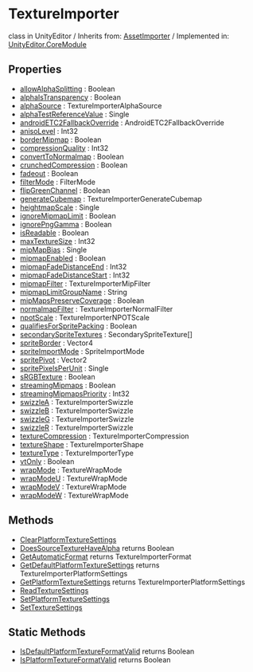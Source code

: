 # TextureImporter
class in UnityEditor
 / Inherits from: <a href="https://docs.unity3d.com/6000.0/Documentation/ScriptReference/AssetImporter.html" target="_blank">AssetImporter</a> / Implemented in: <a href="https://docs.unity3d.com/6000.0/Documentation/ScriptReference/UnityEditor.CoreModule.html" target="_blank">UnityEditor.CoreModule</a>
## Properties
- <a href="https://docs.unity3d.com/6000.0/Documentation/ScriptReference/TextureImporter-allowAlphaSplitting.html" target="_blank">allowAlphaSplitting</a> : Boolean
- <a href="https://docs.unity3d.com/6000.0/Documentation/ScriptReference/TextureImporter-alphaIsTransparency.html" target="_blank">alphaIsTransparency</a> : Boolean
- <a href="https://docs.unity3d.com/6000.0/Documentation/ScriptReference/TextureImporter-alphaSource.html" target="_blank">alphaSource</a> : TextureImporterAlphaSource
- <a href="https://docs.unity3d.com/6000.0/Documentation/ScriptReference/TextureImporter-alphaTestReferenceValue.html" target="_blank">alphaTestReferenceValue</a> : Single
- <a href="https://docs.unity3d.com/6000.0/Documentation/ScriptReference/TextureImporter-androidETC2FallbackOverride.html" target="_blank">androidETC2FallbackOverride</a> : AndroidETC2FallbackOverride
- <a href="https://docs.unity3d.com/6000.0/Documentation/ScriptReference/TextureImporter-anisoLevel.html" target="_blank">anisoLevel</a> : Int32
- <a href="https://docs.unity3d.com/6000.0/Documentation/ScriptReference/TextureImporter-borderMipmap.html" target="_blank">borderMipmap</a> : Boolean
- <a href="https://docs.unity3d.com/6000.0/Documentation/ScriptReference/TextureImporter-compressionQuality.html" target="_blank">compressionQuality</a> : Int32
- <a href="https://docs.unity3d.com/6000.0/Documentation/ScriptReference/TextureImporter-convertToNormalmap.html" target="_blank">convertToNormalmap</a> : Boolean
- <a href="https://docs.unity3d.com/6000.0/Documentation/ScriptReference/TextureImporter-crunchedCompression.html" target="_blank">crunchedCompression</a> : Boolean
- <a href="https://docs.unity3d.com/6000.0/Documentation/ScriptReference/TextureImporter-fadeout.html" target="_blank">fadeout</a> : Boolean
- <a href="https://docs.unity3d.com/6000.0/Documentation/ScriptReference/TextureImporter-filterMode.html" target="_blank">filterMode</a> : FilterMode
- <a href="https://docs.unity3d.com/6000.0/Documentation/ScriptReference/TextureImporter-flipGreenChannel.html" target="_blank">flipGreenChannel</a> : Boolean
- <a href="https://docs.unity3d.com/6000.0/Documentation/ScriptReference/TextureImporter-generateCubemap.html" target="_blank">generateCubemap</a> : TextureImporterGenerateCubemap
- <a href="https://docs.unity3d.com/6000.0/Documentation/ScriptReference/TextureImporter-heightmapScale.html" target="_blank">heightmapScale</a> : Single
- <a href="https://docs.unity3d.com/6000.0/Documentation/ScriptReference/TextureImporter-ignoreMipmapLimit.html" target="_blank">ignoreMipmapLimit</a> : Boolean
- <a href="https://docs.unity3d.com/6000.0/Documentation/ScriptReference/TextureImporter-ignorePngGamma.html" target="_blank">ignorePngGamma</a> : Boolean
- <a href="https://docs.unity3d.com/6000.0/Documentation/ScriptReference/TextureImporter-isReadable.html" target="_blank">isReadable</a> : Boolean
- <a href="https://docs.unity3d.com/6000.0/Documentation/ScriptReference/TextureImporter-maxTextureSize.html" target="_blank">maxTextureSize</a> : Int32
- <a href="https://docs.unity3d.com/6000.0/Documentation/ScriptReference/TextureImporter-mipMapBias.html" target="_blank">mipMapBias</a> : Single
- <a href="https://docs.unity3d.com/6000.0/Documentation/ScriptReference/TextureImporter-mipmapEnabled.html" target="_blank">mipmapEnabled</a> : Boolean
- <a href="https://docs.unity3d.com/6000.0/Documentation/ScriptReference/TextureImporter-mipmapFadeDistanceEnd.html" target="_blank">mipmapFadeDistanceEnd</a> : Int32
- <a href="https://docs.unity3d.com/6000.0/Documentation/ScriptReference/TextureImporter-mipmapFadeDistanceStart.html" target="_blank">mipmapFadeDistanceStart</a> : Int32
- <a href="https://docs.unity3d.com/6000.0/Documentation/ScriptReference/TextureImporter-mipmapFilter.html" target="_blank">mipmapFilter</a> : TextureImporterMipFilter
- <a href="https://docs.unity3d.com/6000.0/Documentation/ScriptReference/TextureImporter-mipmapLimitGroupName.html" target="_blank">mipmapLimitGroupName</a> : String
- <a href="https://docs.unity3d.com/6000.0/Documentation/ScriptReference/TextureImporter-mipMapsPreserveCoverage.html" target="_blank">mipMapsPreserveCoverage</a> : Boolean
- <a href="https://docs.unity3d.com/6000.0/Documentation/ScriptReference/TextureImporter-normalmapFilter.html" target="_blank">normalmapFilter</a> : TextureImporterNormalFilter
- <a href="https://docs.unity3d.com/6000.0/Documentation/ScriptReference/TextureImporter-npotScale.html" target="_blank">npotScale</a> : TextureImporterNPOTScale
- <a href="https://docs.unity3d.com/6000.0/Documentation/ScriptReference/TextureImporter-qualifiesForSpritePacking.html" target="_blank">qualifiesForSpritePacking</a> : Boolean
- <a href="https://docs.unity3d.com/6000.0/Documentation/ScriptReference/TextureImporter-secondarySpriteTextures.html" target="_blank">secondarySpriteTextures</a> : SecondarySpriteTexture[]
- <a href="https://docs.unity3d.com/6000.0/Documentation/ScriptReference/TextureImporter-spriteBorder.html" target="_blank">spriteBorder</a> : Vector4
- <a href="https://docs.unity3d.com/6000.0/Documentation/ScriptReference/TextureImporter-spriteImportMode.html" target="_blank">spriteImportMode</a> : SpriteImportMode
- <a href="https://docs.unity3d.com/6000.0/Documentation/ScriptReference/TextureImporter-spritePivot.html" target="_blank">spritePivot</a> : Vector2
- <a href="https://docs.unity3d.com/6000.0/Documentation/ScriptReference/TextureImporter-spritePixelsPerUnit.html" target="_blank">spritePixelsPerUnit</a> : Single
- <a href="https://docs.unity3d.com/6000.0/Documentation/ScriptReference/TextureImporter-sRGBTexture.html" target="_blank">sRGBTexture</a> : Boolean
- <a href="https://docs.unity3d.com/6000.0/Documentation/ScriptReference/TextureImporter-streamingMipmaps.html" target="_blank">streamingMipmaps</a> : Boolean
- <a href="https://docs.unity3d.com/6000.0/Documentation/ScriptReference/TextureImporter-streamingMipmapsPriority.html" target="_blank">streamingMipmapsPriority</a> : Int32
- <a href="https://docs.unity3d.com/6000.0/Documentation/ScriptReference/TextureImporter-swizzleA.html" target="_blank">swizzleA</a> : TextureImporterSwizzle
- <a href="https://docs.unity3d.com/6000.0/Documentation/ScriptReference/TextureImporter-swizzleB.html" target="_blank">swizzleB</a> : TextureImporterSwizzle
- <a href="https://docs.unity3d.com/6000.0/Documentation/ScriptReference/TextureImporter-swizzleG.html" target="_blank">swizzleG</a> : TextureImporterSwizzle
- <a href="https://docs.unity3d.com/6000.0/Documentation/ScriptReference/TextureImporter-swizzleR.html" target="_blank">swizzleR</a> : TextureImporterSwizzle
- <a href="https://docs.unity3d.com/6000.0/Documentation/ScriptReference/TextureImporter-textureCompression.html" target="_blank">textureCompression</a> : TextureImporterCompression
- <a href="https://docs.unity3d.com/6000.0/Documentation/ScriptReference/TextureImporter-textureShape.html" target="_blank">textureShape</a> : TextureImporterShape
- <a href="https://docs.unity3d.com/6000.0/Documentation/ScriptReference/TextureImporter-textureType.html" target="_blank">textureType</a> : TextureImporterType
- <a href="https://docs.unity3d.com/6000.0/Documentation/ScriptReference/TextureImporter-vtOnly.html" target="_blank">vtOnly</a> : Boolean
- <a href="https://docs.unity3d.com/6000.0/Documentation/ScriptReference/TextureImporter-wrapMode.html" target="_blank">wrapMode</a> : TextureWrapMode
- <a href="https://docs.unity3d.com/6000.0/Documentation/ScriptReference/TextureImporter-wrapModeU.html" target="_blank">wrapModeU</a> : TextureWrapMode
- <a href="https://docs.unity3d.com/6000.0/Documentation/ScriptReference/TextureImporter-wrapModeV.html" target="_blank">wrapModeV</a> : TextureWrapMode
- <a href="https://docs.unity3d.com/6000.0/Documentation/ScriptReference/TextureImporter-wrapModeW.html" target="_blank">wrapModeW</a> : TextureWrapMode
## Methods
- <a href="https://docs.unity3d.com/6000.0/Documentation/ScriptReference/TextureImporter.ClearPlatformTextureSettings.html" target="_blank">ClearPlatformTextureSettings</a>
- <a href="https://docs.unity3d.com/6000.0/Documentation/ScriptReference/TextureImporter.DoesSourceTextureHaveAlpha.html" target="_blank">DoesSourceTextureHaveAlpha</a> returns Boolean
- <a href="https://docs.unity3d.com/6000.0/Documentation/ScriptReference/TextureImporter.GetAutomaticFormat.html" target="_blank">GetAutomaticFormat</a> returns TextureImporterFormat
- <a href="https://docs.unity3d.com/6000.0/Documentation/ScriptReference/TextureImporter.GetDefaultPlatformTextureSettings.html" target="_blank">GetDefaultPlatformTextureSettings</a> returns TextureImporterPlatformSettings
- <a href="https://docs.unity3d.com/6000.0/Documentation/ScriptReference/TextureImporter.GetPlatformTextureSettings.html" target="_blank">GetPlatformTextureSettings</a> returns TextureImporterPlatformSettings
- <a href="https://docs.unity3d.com/6000.0/Documentation/ScriptReference/TextureImporter.ReadTextureSettings.html" target="_blank">ReadTextureSettings</a>
- <a href="https://docs.unity3d.com/6000.0/Documentation/ScriptReference/TextureImporter.SetPlatformTextureSettings.html" target="_blank">SetPlatformTextureSettings</a>
- <a href="https://docs.unity3d.com/6000.0/Documentation/ScriptReference/TextureImporter.SetTextureSettings.html" target="_blank">SetTextureSettings</a>
## Static Methods
- <a href="https://docs.unity3d.com/6000.0/Documentation/ScriptReference/TextureImporter.IsDefaultPlatformTextureFormatValid.html" target="_blank">IsDefaultPlatformTextureFormatValid</a> returns Boolean
- <a href="https://docs.unity3d.com/6000.0/Documentation/ScriptReference/TextureImporter.IsPlatformTextureFormatValid.html" target="_blank">IsPlatformTextureFormatValid</a> returns Boolean
